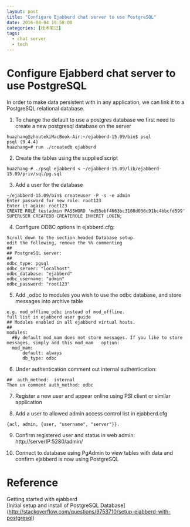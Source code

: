 ```yaml
---
layout: post
title: "Configure Ejabberd chat server to use PostgreSQL"
date: 2016-04-04 19:58:00
categories: [技术笔记]
tags:
  - chat server
  - tech
---
```


Configure Ejabberd chat server to use PostgreSQL
================================================
In order to make data persistent with in any application, we can link it to a PostgreSQL relational database.
 
1. To change the default to use a postgres database we first need to create a new postgresql database on the server  
```  
huazhang@zhoutekiMacBook-Air:~/ejabberd-15.09/bin$ psql
psql (9.4.4)
huazhang=# run ./createdb ejabberd
 ```
 
2. Create the tables using the supplied script    
```  
huazhang-# ./psql ejabberd < ~/ejabberd-15.09/lib/ejabberd-15.09/priv/sql/pg.sql
```
 
3. Add a user for the database  
```  
~/ejabberd-15.09/bin$ createuser -P -s -e admin  
Enter password for new role: root123  
Enter it again: root123  
CREATE ROLE testadmin PASSWORD 'md55ebf4663bc3108d036c91bc4bbcfd599' SUPERUSER CREATEDB CREATEROLE INHERIT LOGIN;  
```

4. Configure ODBC options in ejabberd.cfg:  
```  
Scroll down to the section headed Database setup.  
edit the following, remove the %% commenting  
##  
## PostgreSQL server:  
##  
odbc_type: pgsql  
odbc_server: "localhost"  
odbc_database: "ejabberd"  
odbc_username: "admin"  
odbc_password: "root123"  
```
 
5. Add _odbc to modules you wish to use the odbc database, and store messages into archive table  
```    
e.g. mod_offline_odbc instead of mod_offline.  
full list in ejabberd user guide   
## Modules enabled in all ejabberd virtual hosts.  
##    
modules:    
  #By default mod_mam does not store messages. If you like to store messages, simply add this mod_mam   option:  
  mod_mam:  
      default: always     
      db_type: odbc     
```

6. Under authentication comment out internal authentication:  
 ```    
##  auth_method:  internal  
Then un comment auth_method: odbc  
 ```

7. Register a new user and appear online using PSI client or similar application

8. Add a user to allowed admin access control list in ejabberd.cfg
 ```  
{acl, admin, {user, "username", "server"}}.  
 ```
 
9. Confirm registered user and status in web admin:  
http://serverIP:5280/admin/  

10. Connect to database using PgAdmin to view tables with data and confirm ejabberd is now using PostgreSQL

Reference
==========
Getting started with ejabberd  
[Initial setup and install of PostgreSQL Database]
(http://stackoverflow.com/questions/9753710/setup-ejabberd-with-postgresql)  